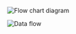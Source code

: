 ![Flow chart diagram](https://user-images.githubusercontent.com/102668684/164616051-6b1a29d5-1ce5-47c5-8ada-e19ff8dba242.png)

![Data flow](https://user-images.githubusercontent.com/102668684/164619958-d2a642ca-15d6-48c8-93b0-4502ba690af9.png)

